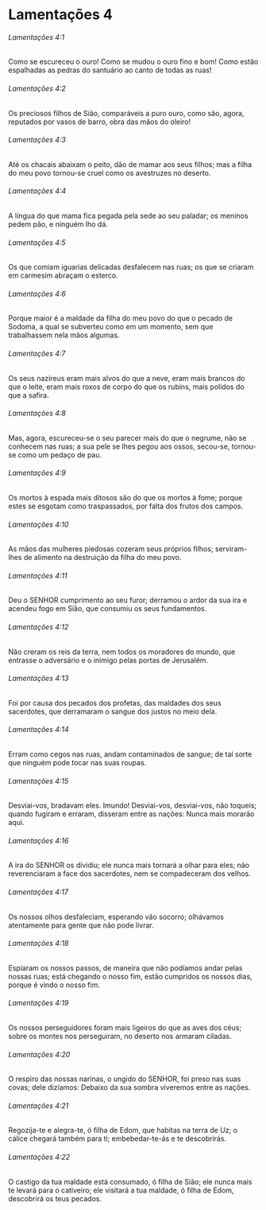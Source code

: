 # Lamentações 4

###### Lamentações 4:1

Como se escureceu o ouro! Como se mudou o ouro fino e bom! Como estão espalhadas as pedras do santuário ao canto de todas as ruas!

###### Lamentações 4:2

Os preciosos filhos de Sião, comparáveis a puro ouro, como são, agora, reputados por vasos de barro, obra das mãos do oleiro!

###### Lamentações 4:3

Até os chacais abaixam o peito, dão de mamar aos seus filhos; mas a filha do meu povo tornou-se cruel como os avestruzes no deserto.

###### Lamentações 4:4

A língua do que mama fica pegada pela sede ao seu paladar; os meninos pedem pão, e ninguém lho dá.

###### Lamentações 4:5

Os que comiam iguarias delicadas desfalecem nas ruas; os que se criaram em carmesim abraçam o esterco.

###### Lamentações 4:6

Porque maior é a maldade da filha do meu povo do que o pecado de Sodoma, a qual se subverteu como em um momento, sem que trabalhassem nela mãos algumas.

###### Lamentações 4:7

Os seus nazireus eram mais alvos do que a neve, eram mais brancos do que o leite, eram mais roxos de corpo do que os rubins, mais polidos do que a safira.

###### Lamentações 4:8

Mas, agora, escureceu-se o seu parecer mais do que o negrume, não se conhecem nas ruas; a sua pele se lhes pegou aos ossos, secou-se, tornou-se como um pedaço de pau.

###### Lamentações 4:9

Os mortos à espada mais ditosos são do que os mortos à fome; porque estes se esgotam como traspassados, por falta dos frutos dos campos.

###### Lamentações 4:10

As mãos das mulheres piedosas cozeram seus próprios filhos; serviram-lhes de alimento na destruição da filha do meu povo.

###### Lamentações 4:11

Deu o SENHOR cumprimento ao seu furor; derramou o ardor da sua ira e acendeu fogo em Sião, que consumiu os seus fundamentos.

###### Lamentações 4:12

Não creram os reis da terra, nem todos os moradores do mundo, que entrasse o adversário e o inimigo pelas portas de Jerusalém.

###### Lamentações 4:13

Foi por causa dos pecados dos profetas, das maldades dos seus sacerdotes, que derramaram o sangue dos justos no meio dela.

###### Lamentações 4:14

Erram como cegos nas ruas, andam contaminados de sangue; de tal sorte que ninguém pode tocar nas suas roupas.

###### Lamentações 4:15

Desviai-vos, bradavam eles. Imundo! Desviai-vos, desviai-vos, não toqueis; quando fugiram e erraram, disseram entre as nações: Nunca mais morarão aqui.

###### Lamentações 4:16

A ira do SENHOR os dividiu; ele nunca mais tornará a olhar para eles; não reverenciaram a face dos sacerdotes, nem se compadeceram dos velhos.

###### Lamentações 4:17

Os nossos olhos desfaleciam, esperando vão socorro; olhávamos atentamente para gente que não pode livrar.

###### Lamentações 4:18

Espiaram os nossos passos, de maneira que não podíamos andar pelas nossas ruas; está chegando o nosso fim, estão cumpridos os nossos dias, porque é vindo o nosso fim.

###### Lamentações 4:19

Os nossos perseguidores foram mais ligeiros do que as aves dos céus; sobre os montes nos perseguiram, no deserto nos armaram ciladas.

###### Lamentações 4:20

O respiro das nossas narinas, o ungido do SENHOR, foi preso nas suas covas; dele dizíamos: Debaixo da sua sombra viveremos entre as nações.

###### Lamentações 4:21

Regozija-te e alegra-te, ó filha de Edom, que habitas na terra de Uz; o cálice chegará também para ti; embebedar-te-ás e te descobrirás.

###### Lamentações 4:22

O castigo da tua maldade está consumado, ó filha de Sião; ele nunca mais te levará para o cativeiro; ele visitará a tua maldade, ó filha de Edom, descobrirá os teus pecados.

